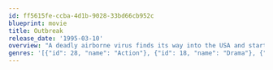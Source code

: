 ```yaml
---
id: ff5615fe-ccba-4d1b-9028-33bd66cb952c
blueprint: movie
title: Outbreak
release_date: '1995-03-10'
overview: "A deadly airborne virus finds its way into the USA and starts killing off people at an epidemic rate. Col Sam Daniels' job is to stop the virus spreading from a small town, which must be quarantined, and to prevent an over reaction by the White House."
genres: '[{"id": 28, "name": "Action"}, {"id": 18, "name": "Drama"}, {"id": 878, "name": "Science Fiction"}, {"id": 53, "name": "Thriller"}]'
---
```

